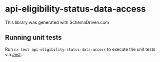 
# api-eligibility-status-data-access

This library was generated with SchemaDriven.com

## Running unit tests

Run `nx test api-eligibility-status-data-access` to execute the unit tests via [Jest](https://jestjs.io).


